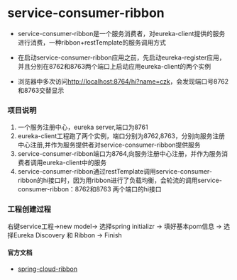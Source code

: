 # service-consumer-ribbon
* service-consumer-ribbon是一个服务消费者，对eureka-client提供的服务进行消费，一种ribbon+restTemplate的服务调用方式

* 在启动service-consumer-ribbon应用之前，先启动eureka-register应用，并且分别在8762和8763两个端口上启动应用eureka-client的两个实例

* 浏览器中多次访问[http://localhost:8764/hi?name=czk](http://localhost:8764/hi?name=czk)，会发现端口号8762和8763交替显示

### 项目说明
1. 一个服务注册中心，eureka server,端口为8761
2. eureka-client工程跑了两个实例，端口分别为8762,8763，分别向服务注册中心注册,并作为服务提供者对service-consumer-ribbon提供服务
3. service-consumer-ribbon端口为8764,向服务注册中心注册，并作为服务消费者调用eureka-client中的服务
4. service-consumer-ribbon通过restTemplate调用service-consumer-ribbon的hi接口时，因为用ribbon进行了负载均衡，会轮流的调用service-consumer-ribbon：8762和8763 两个端口的hi接口

### 工程创建过程
右键service工程->new model-> 选择spring initializr -> 填好基本pom信息 -> 选择Eureka Discovery 和 Ribbon -> Finish

#### 官方文档
* [spring-cloud-ribbon](http://projects.spring.io/spring-cloud/spring-cloud.html#spring-cloud-ribbon)



